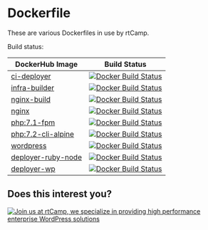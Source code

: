 # Dockerfile

These are various Dockerfiles in use by rtCamp.

Build status:

| DockerHub Image| Build Status  |
| -------------- |:-------------:|
| [ci-deployer](https://hub.docker.com/r/rtcamp/ci-deployer/) | [![Docker Build Status](https://img.shields.io/docker/build/rtcamp/ci-deployer.svg)]() |
| [infra-builder](https://hub.docker.com/r/rtcamp/infra-builder/) | [![Docker Build Status](https://img.shields.io/docker/build/rtcamp/infra-builder.svg)]() |
| [nginx-build](https://hub.docker.com/r/rtcamp/nginx-build/) | [![Docker Build Status](https://img.shields.io/docker/build/rtcamp/nginx-build.svg)]() |
| [nginx](https://hub.docker.com/r/rtcamp/nginx/) | [![Docker Build Status](https://img.shields.io/docker/build/rtcamp/nginx.svg)]() |
| [php:7.1-fpm](https://hub.docker.com/r/rtcamp/php/) | [![Docker Build Status](https://img.shields.io/docker/build/rtcamp/php.svg)]() |
| [php:7.2-cli-alpine](https://hub.docker.com/r/rtcamp/php) | [![Docker Build Status](https://img.shields.io/docker/build/rtcamp/php.svg)]() |
| [wordpress](https://hub.docker.com/r/rtcamp/wordpress/) | [![Docker Build Status](https://img.shields.io/docker/build/rtcamp/wordpress.svg)]() |
| [deployer-ruby-node](https://hub.docker.com/r/rtcamp/deployer-ruby-node/) | [![Docker Build Status](https://img.shields.io/docker/build/rtcamp/deployer-ruby-node.svg)]() |
| [deployer-wp](https://hub.docker.com/r/rtcamp/deployer-wp/) | [![Docker Build Status](https://img.shields.io/docker/build/rtcamp/deployer-wp.svg)]() |


## Does this interest you?

<a href="https://rtcamp.com/"><img src="https://rtcamp.com/wp-content/uploads/2019/04/github-banner@2x.png" alt="Join us at rtCamp, we specialize in providing high performance enterprise WordPress solutions"></a>
